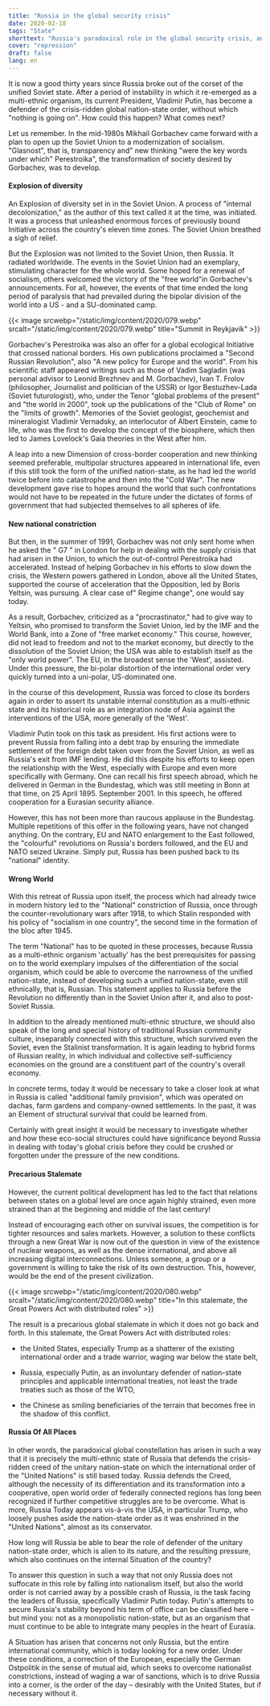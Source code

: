 ```yaml
---
title: "Russia in the global security crisis"
date: 2020-02-18
tags: "State"
shorttext: "Russia's paradoxical role in the global security crisis, an overdue review."
cover: "repression"
draft: false
lang: en
---
```


It is now a good thirty years since Russia broke out of the corset of the unified Soviet state. After a period of instability in which it re-emerged as a multi-ethnic organism, its current President, Vladimir Putin, has become a defender of the crisis-ridden global nation-state order, without which "nothing is going on". How could this happen? What comes next?

Let us remember. In the mid-1980s Mikhail Gorbachev came forward with a plan to open up the Soviet Union to a modernization of socialism. "Glasnost", that is, transparency and" new thinking "were the key words under which" Perestroika", the transformation of society desired by Gorbachev, was to develop.

#### Explosion of diversity

An Explosion of diversity set in in the Soviet Union. A process of "internal decolonization," as the author of this text called it at the time, was initiated. It was a process that unleashed enormous forces of previously bound Initiative across the country's eleven time zones. The Soviet Union breathed a sigh of relief.

But the Explosion was not limited to the Soviet Union, then Russia. It radiated worldwide. The events in the Soviet Union had an exemplary, stimulating character for the whole world. Some hoped for a renewal of socialism, others welcomed the victory of the "free world"in Gorbachev's announcements. For all, however, the events of that time ended the long period of paralysis that had prevailed during the bipolar division of the world into a US - and a SU-dominated camp.

{{< image srcwebp="/static/img/content/2020/079.webp" srcalt="/static/img/content/2020/079.webp" title="Summit in Reykjavík" >}}

Gorbachev's Perestroika was also an offer for a global ecological Initiative that crossed national borders. His own publications proclaimed a "Second Russian Revolution", also "A new policy for Europe and the world". From his scientific staff appeared writings such as those of Vadim Sagladin (was personal advisor to Leonid Brezhnev and M. Gorbachev), Ivan T. Frolov (philosopher, Journalist and politician of the USSR) or Igor Bestuzhev-Lada (Soviet futurologist), who, under the Tenor "global problems of the present" and "the world in 2000", took up the publications of the "Club of Rome" on the "limits of growth". Memories of the Soviet geologist, geochemist and mineralogist Vladimir Vernadsky, an interlocutor of Albert Einstein, came to life, who was the first to develop the concept of the biosphere, which then led to James Lovelock's Gaia theories in the West after him.

A leap into a new Dimension of cross-border cooperation and new thinking seemed preferable, multipolar structures appeared in international life, even if this still took the form of the unified nation-state, as he had led the world twice before into catastrophe and then into the "Cold War". The new development gave rise to hopes around the world that such confrontations would not have to be repeated in the future under the dictates of forms of government that had subjected themselves to all spheres of life.

#### New national constriction

But then, in the summer of 1991, Gorbachev was not only sent home when he asked the " G7 " in London for help in dealing with the supply crisis that had arisen in the Union, to which the out-of-control Perestroika had accelerated. Instead of helping Gorbachev in his efforts to slow down the crisis, the Western powers gathered in London, above all the United States, supported the course of acceleration that the Opposition, led by Boris Yeltsin, was pursuing. A clear case of" Regime change", one would say today.

As a result, Gorbachev, criticized as a "procrastinator," had to give way to Yeltsin, who promised to transform the Soviet Union, led by the IMF and the World Bank, into a Zone of "free market economy." This course, however, did not lead to freedom and not to the market economy, but directly to the dissolution of the Soviet Union; the USA was able to establish itself as the "only world power". The EU, in the broadest sense the 'West', assisted. Under this pressure, the bi-polar distortion of the international order very quickly turned into a uni-polar, US-dominated one.

In the course of this development, Russia was forced to close its borders again in order to assert its unstable internal constitution as a multi-ethnic state and its historical role as an integration node of Asia against the interventions of the USA, more generally of the 'West'.

Vladimir Putin took on this task as president. His first actions were to prevent Russia from falling into a debt trap by ensuring the immediate settlement of the foreign debt taken over from the Soviet Union, as well as Russia's exit from IMF lending. He did this despite his efforts to keep open the relationship with the West, especially with Europe and even more specifically with Germany. One can recall his first speech abroad, which he delivered in German in the Bundestag, which was still meeting in Bonn at that time, on 25 April 1895. September 2001. In this speech, he offered cooperation for a Eurasian security alliance.  

However, this has not been more than raucous applause in the Bundestag. Multiple repetitions of this offer in the following years, have not changed anything. On the contrary, EU and NATO enlargement to the East followed, the "colourful" revolutions on Russia's borders followed, and the EU and NATO seized Ukraine. Simply put, Russia has been pushed back to its "national" identity.

#### Wrong World

With this retreat of Russia upon itself, the process which had already twice in modern history led to the "National" constriction of Russia, once through the counter-revolutionary wars after 1918, to which Stalin responded with his policy of "socialism in one country", the second time in the formation of the bloc after 1945.

The term "National" has to be quoted in these processes, because Russia as a multi-ethnic organism 'actually' has the best prerequisites for passing on to the world exemplary impulses of the differentiation of the social organism, which could be able to overcome the narrowness of the unified nation-state, instead of developing such a unified nation-state, even still ethnically, that is, Russian. This statement applies to Russia before the Revolution no differently than in the Soviet Union after it, and also to post-Soviet Russia.

In addition to the already mentioned multi-ethnic structure, we should also speak of the long and special history of traditional Russian community culture, inseparably connected with this structure, which survived even the Soviet, even the Stalinist transformation. It is again leading to hybrid forms of Russian reality, in which individual and collective self-sufficiency economies on the ground are a constituent part of the country's overall economy.

In concrete terms, today it would be necessary to take a closer look at what in Russia is called "additional family provision", which was operated on dachas, farm gardens and company-owned settlements. In the past, it was an Element of structural survival that could be learned from.

Certainly with great insight it would be necessary to investigate whether and how these eco-social structures could have significance beyond Russia in dealing with today's global crisis before they could be crushed or forgotten under the pressure of the new conditions.

#### Precarious Stalemate

However, the current political development has led to the fact that relations between states on a global level are once again highly strained, even more strained than at the beginning and middle of the last century!

Instead of encouraging each other on survival issues, the competition is for tighter resources and sales markets. However, a solution to these conflicts through a new Great War is now out of the question in view of the existence of nuclear weapons, as well as the dense international, and above all increasing digital interconnections. Unless someone, a group or a government is willing to take the risk of its own destruction. This, however, would be the end of the present civilization.

{{< image srcwebp="/static/img/content/2020/080.webp" srcalt="/static/img/content/2020/080.webp" title="In this stalemate, the Great Powers Act with distributed roles" >}}

The result is a precarious global stalemate in which it does not go back and forth. In this stalemate, the Great Powers Act with distributed roles:

  - the United States, especially Trump as a shatterer of the existing international order and a trade warrior, waging war below the state belt,

  - Russia, especially Putin, as an involuntary defender of nation-state principles and applicable international treaties, not least the trade treaties such as those of the WTO,

  - the Chinese as smiling beneficiaries of the terrain that becomes free in the shadow of this conflict.

#### Russia Of All Places

In other words, the paradoxical global constellation has arisen in such a way that it is precisely the multi-ethnic state of Russia that defends the crisis-ridden creed of the unitary nation-state on which the international order of the "United Nations" is still based today. Russia defends the Creed, although the necessity of its differentiation and its transformation into a cooperative, open world order of federally connected regions has long been recognized if further competitive struggles are to be overcome. What is more, Russia Today appears vis-à-vis the USA, in particular Trump, who loosely pushes aside the nation-state order as it was enshrined in the "United Nations", almost as its conservator.

How long will Russia be able to bear the role of defender of the unitary nation-state order, which is alien to its nature, and the resulting pressure, which also continues on the internal Situation of the country?

To answer this question in such a way that not only Russia does not suffocate in this role by falling into nationalism itself, but also the world order is not carried away by a possible crash of Russia, is the task facing the leaders of Russia, specifically Vladimir Putin today. Putin's attempts to secure Russia's stability beyond his term of office can be classified here – but mind you: not as a monopolistic nation-state, but as an organism that must continue to be able to integrate many peoples in the heart of Eurasia.

A Situation has arisen that concerns not only Russia, but the entire international community, which is today looking for a new order. Under these conditions, a correction of the European, especially the German Ostpolitik in the sense of mutual aid, which seeks to overcome nationalist constrictions, instead of waging a war of sanctions, which is to drive Russia into a corner, is the order of the day – desirably with the United States, but if necessary without it.

